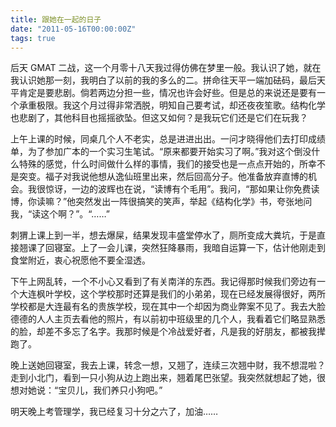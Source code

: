 ```yaml
---
title: 跟她在一起的日子
date: "2011-05-16T00:00:00Z"
tags: true
---
```


后天 GMAT 二战，这一个月零十八天我过得仿佛在梦里一般。我认识了她，就在我认识她那一刻，我明白了以前的我的多么的二。拼命往天平一端加砝码，最后天平肯定是要悲剧。倘若两边分担一些，情况也许会好些。但是总的来说还是要有一个承重极限。我这个月过得非常洒脱，明知自己要考试，却还夜夜笙歌。结构化学也悲剧了，其他科目也摇摇欲坠。但这又如何？是我玩它们还是它们在玩我？

上午上课的时候，同桌几个人不老实，总是进进出出。一问才晓得他们去打印成绩单，为了参加广本的一个实习生笔试。“原来都要开始实习了啊。”我对这个倒没什么特殊的感觉，什么时间做什么样的事情，我们的接受也是一点点开始的，所幸不是突变。福子对我说他想从逸仙班里出来，然后回高分子。他准备放弃直博的机会。我很惊讶，一边的波辉也在说，“读博有个毛用”。我问，“那如果让你免费读博，你读嘛？”他突然发出一阵很搞笑的笑声，举起《结构化学》书，夸张地问我，“读这个啊？”。“……”

刺猬上课上到一半，想去爆屎，结果发现丰盛堂停水了，厕所变成大粪坑，于是直接翘课了回寝室。上了一会儿课，突然狂降暴雨，我暗自运算一下，估计他刚走到食堂附近，衷心祝愿他不要全湿透。

下午上网乱转，一个不小心又看到了有关南洋的东西。我记得那时候我们旁边有一个大连枫叶学校，这个学校那时还算是我们的小弟弟，现在已经发展得很好，两所学校都是大连最有名的贵族学校，现在其中一个却因为商业弊案不见了。我去大脸德德的人人主页去看他的照片，有以前初中班级里的几个人，我看着它们略显熟悉的脸，却差不多忘了名字。我那时候是个冷战爱好者，凡是我的好朋友，都被我撵跑了。

晚上送她回寝室，我去上课，转念一想，又翘了，连续三次翘中财，我不想混啦？走到小北门，看到一只小狗从边上跑出来，翘着尾巴张望。我突然就想起了她，很想对她说：“宝贝儿，我们养只小狗吧。”

明天晚上考管理学，我已经复习十分之六了，加油……
